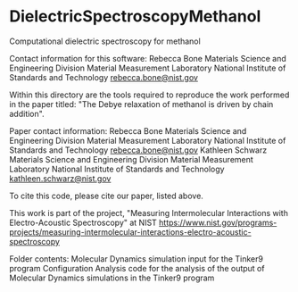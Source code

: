 # DielectricSpectroscopyMethanol
Computational dielectric spectroscopy for methanol  

Contact information for this software:
Rebecca Bone Materials Science and Engineering Division Material Measurement Laboratory National Institute of Standards and Technology rebecca.bone@nist.gov

Within this directory are the tools required to reproduce the work performed in the paper titled: "The Debye relaxation of methanol is driven by chain addition".

Paper contact information:
Rebecca Bone Materials Science and Engineering Division Material Measurement Laboratory National Institute of Standards and Technology rebecca.bone@nist.gov
Kathleen Schwarz Materials Science and Engineering Division Material Measurement Laboratory National Institute of Standards and Technology kathleen.schwarz@nist.gov

To cite this code, please cite our paper, listed above.

This work is part of the project, "Measuring Intermolecular Interactions with Electro-Acoustic Spectroscopy" at NIST https://www.nist.gov/programs-projects/measuring-intermolecular-interactions-electro-acoustic-spectroscopy



Folder contents:
Molecular Dynamics simulation input for the Tinker9 program
Configuration Analysis code for the analysis of the output of Molecular Dynamics simulations in the Tinker9 program
